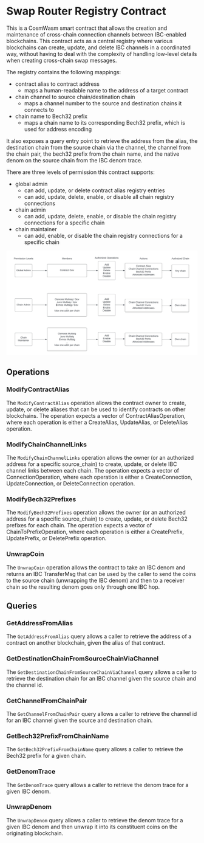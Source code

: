 # Swap Router Registry Contract

This is a CosmWasm smart contract that allows the creation and maintenance of cross-chain connection channels between IBC-enabled blockchains. This contract acts as a central registry where various blockchains can create, update, and delete IBC channels in a coordinated way, without having to deal with the complexity of handling low-level details when creating cross-chain swap messages.

The registry contains the following mappings:

- contract alias to contract address
  - maps a human-readable name to the address of a target contract
- chain channel to source chain/destination chain
  - maps a channel number to the source and destination chains it connects to
- chain name to Bech32 prefix
  - maps a chain name to its corresponding Bech32 prefix, which is used for address encoding

It also exposes a query entry point to retrieve the address from the alias, the destination chain from the source chain via the channel, the channel from the chain pair, the bech32 prefix from the chain name, and the native denom on the source chain from the IBC denom trace.

There are three levels of permission this contract supports:
- global admin
  - can add, update, or delete contract alias registry entries
  - can add, update, delete, enable, or disable all chain registry connections
- chain admin
  - can add, update, delete, enable, or disable the chain registry connections for a specific chain
- chain maintainer
  - can add, enable, or disable the chain registry connections for a specific chain

![](./xcs_regsitry_permission_chart.jpeg)

## Operations

### ModifyContractAlias

The `ModifyContractAlias` operation allows the contract owner to create, update, or delete aliases that can be used to identify contracts on other blockchains. The operation expects a vector of ContractAliasOperation, where each operation is either a CreateAlias, UpdateAlias, or DeleteAlias operation.

### ModifyChainChannelLinks

The `ModifyChainChannelLinks` operation allows the owner (or an authorized address for a specific source_chain) to create, update, or delete IBC channel links between each chain. The operation expects a vector of ConnectionOperation, where each operation is either a CreateConnection, UpdateConnection, or DeleteConnection operation.

### ModifyBech32Prefixes

The `ModifyBech32Prefixes` operation allows the owner (or an authorized address for a specific source_chain) to create, update, or delete Bech32 prefixes for each chain. The operation expects a vector of ChainToPrefixOperation, where each operation is either a CreatePrefix, UpdatePrefix, or DeletePrefix operation.

### UnwrapCoin

The `UnwrapCoin` operation allows the contract to take an IBC denom and returns an IBC TransferMsg that can be used by the caller to send the coins to the source chain (unwrapping the IBC denom) and then to a receiver chain so the resulting denom goes only through one IBC hop.

## Queries

### GetAddressFromAlias

The `GetAddressFromAlias` query allows a caller to retrieve the address of a contract on another blockchain, given the alias of that contract.

### GetDestinationChainFromSourceChainViaChannel

The `GetDestinationChainFromSourceChainViaChannel` query allows a caller to retrieve the destination chain for an IBC channel given the source chain and the channel id.

### GetChannelFromChainPair

The `GetChannelFromChainPair` query allows a caller to retrieve the channel id for an IBC channel given the source and destination chain.

### GetBech32PrefixFromChainName

The `GetBech32PrefixFromChainName` query allows a caller to retrieve the Bech32 prefix for a given chain.

### GetDenomTrace

The `GetDenomTrace` query allows a caller to retrieve the denom trace for a given IBC denom.

### UnwrapDenom

The `UnwrapDenom` query allows a caller to retrieve the denom trace for a given IBC denom and then unwrap it into its constituent coins on the originating blockchain.
